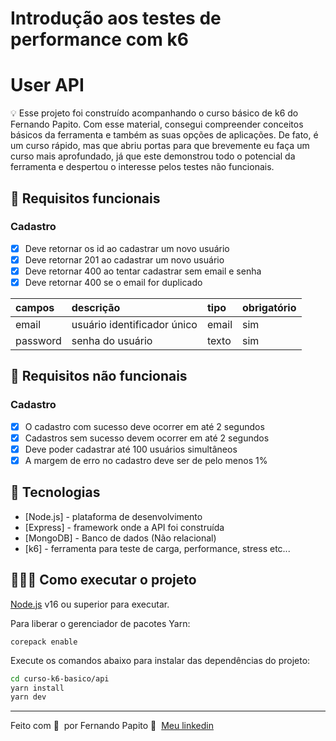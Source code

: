 # Introdução aos testes de performance com k6


# User API

💡 Esse projeto foi construído acompanhando o curso básico de k6 do Fernando Papito. Com esse material, consegui compreender conceitos básicos da ferramenta e também as suas opções de aplicações. De fato, é um curso rápido, mas que abriu portas para que brevemente eu faça um curso mais aprofundado, já que este demonstrou todo o potencial da ferramenta e despertou o interesse pelos testes não funcionais.


## 🔖 Requisitos funcionais

### Cadastro

- [X] Deve retornar os id ao cadastrar um novo usuário
- [X] Deve retornar 201 ao cadastrar um novo usuário
- [X] Deve retornar 400 ao tentar cadastrar sem email e senha
- [X] Deve retornar 400 se o email for duplicado

| campos   | descrição                             | tipo     | obrigatório |
| :-----   | :------------------------------------ | :------- | :---------- |
| email    | usuário identificador único           | email    | sim         |
| password | senha do usuário                      | texto    | sim         |

## 🔖 Requisitos não funcionais

### Cadastro

- [x] O cadastro com sucesso deve ocorrer em até 2 segundos
- [x] Cadastros sem sucesso devem ocorrer em até 2 segundos
- [x] Deve poder cadastrar até 100 usuários simultâneos
- [x] A margem de erro no cadastro deve ser de pelo menos 1%

## 🚀 Tecnologias

- [Node.js] - plataforma de desenvolvimento
- [Express] - framework onde a API foi construída
- [MongoDB] - Banco de dados (Não relacional)
- [k6] - ferramenta para teste de carga, performance, stress etc...

## 👨🏻‍💻 Como executar o projeto

[Node.js](https://nodejs.org/) v16 ou superior para executar.

Para liberar o gerenciador de pacotes Yarn:

```
corepack enable
```

Execute os comandos abaixo para instalar das dependências do projeto:

```sh
cd curso-k6-basico/api
yarn install
yarn dev
```



---

Feito com 💜 &nbsp;por Fernando Papito 👋 &nbsp;[Meu linkedin](https://www.linkedin.com/in/papitoio/)
